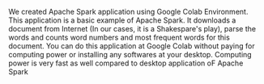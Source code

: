 We created Apache Spark application using  Google Colab Environment. This application is a basic example of Apache Spark. It downloads a document from Internet (In our cases, it is a Shakespare's play), parse the words  and counts word numbers and most frequent words for this document. You can do this application at Google Colab without paying for computing power or installing any softwares at your desktop.
Computing power is very fast as well compared to desktop application oF Apache Spark
